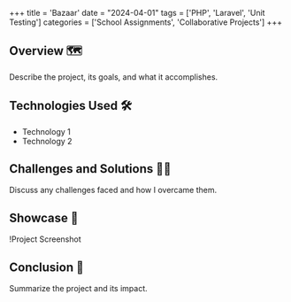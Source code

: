 +++
title = 'Bazaar'
date = "2024-04-01"
tags = ['PHP', 'Laravel', 'Unit Testing']
categories = ['School Assignments', 'Collaborative Projects']
+++

## Overview 🗺️
Describe the project, its goals, and what it accomplishes.

## Technologies Used 🛠️
- Technology 1
- Technology 2

## Challenges and Solutions 🧗🏻
Discuss any challenges faced and how I overcame them.

## Showcase 📸
!Project Screenshot

## Conclusion 🏁
Summarize the project and its impact.
